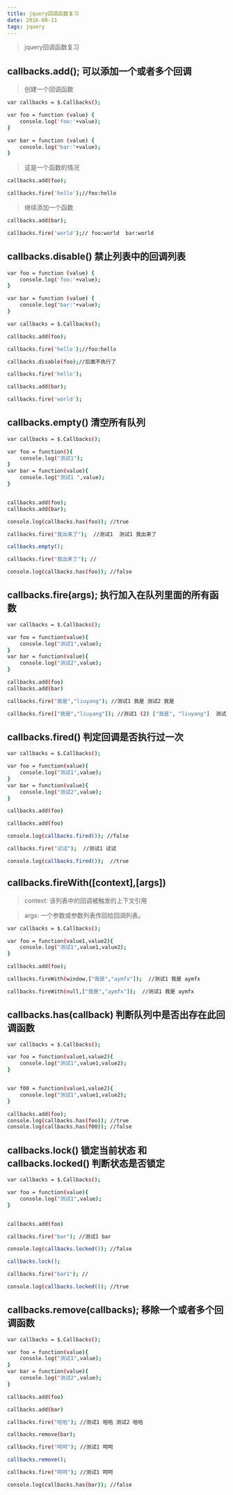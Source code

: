 ```yaml
---
title: jquery回调函数复习
date: 2016-08-11
tags: jquery
---
```


> jquery回调函数复习

<!-- more -->  

## callbacks.add(); 可以添加一个或者多个回调


> 创建一个回调函数

``` bash
var callbacks = $.Callbacks();

var foo = function (value) {
	console.log('foo:'+value);
}

var bar = function (value) {
	console.log("bar:"+value);
}


```


> 这是一个函数的情况


``` bash
callbacks.add(foo);

callbacks.fire('hello');//foo:hello
```

> 继续添加一个函数


``` bash
callbacks.add(bar);

callbacks.fire('world');// foo:world  bar:world
```

## callbacks.disable()  禁止列表中的回调列表


``` bash
var foo = function (value) {
	console.log('foo:'+value);
}

var bar = function (value) {
	console.log("bar:"+value);
} 

var callbacks = $.Callbacks();

callbacks.add(foo);

callbacks.fire('hello');//foo:hello

callbacks.disable(foo);//后面不执行了

callbacks.fire('hello');

callbacks.add(bar);

callbacks.fire('world');
```

## callbacks.empty() 清空所有队列


``` bash
var callbacks = $.Callbacks();

var foo = function(){
	console.log("测试1");
}
var bar = function(value){
	console.log("测试1 ",value);
}


callbacks.add(foo);
callbacks.add(bar);

console.log(callbacks.has(foo)); //true

callbacks.fire("我出来了");  //测试1  测试1 我出来了

callbacks.empty();

callbacks.fire("我出来了"); //

console.log(callbacks.has(foo)); //false
```

## callbacks.fire(args);  执行加入在队列里面的所有函数


``` bash
var callbacks = $.Callbacks();

var foo = function(value){
	console.log("测试1",value);
}
var bar = function(value){
	console.log("测试2",value);
}

callbacks.add(foo)
callbacks.add(bar)

callbacks.fire("我是","liuyang"); //测试1 我是 测试2 我是

callbacks.fire(["我是","liuyang"]); //测试1 (2) ["我是", "liuyang"]  测试2 (2) ["我是", "liuyang"]
```

## callbacks.fired() 判定回调是否执行过一次


``` bash
var callbacks = $.Callbacks();

var foo = function(value){
	console.log("测试1",value);
}
var bar = function(value){
	console.log("测试2",value);
}

callbacks.add(foo)

callbacks.add(foo)

console.log(callbacks.fired()); //false

callbacks.fire("试试");  //测试1 试试

console.log(callbacks.fired());  //true
```

## callbacks.fireWith([context],[args])

> context: 该列表中的回调被触发的上下文引用

> args: 一个参数或参数列表传回给回调列表。



``` bash
var callbacks = $.Callbacks();

var foo = function(value1,value2){
	console.log("测试1",value1,value2);
}

callbacks.add(foo);

callbacks.fireWith(window,["我是","aymfx"]);  //测试1 我是 aymfx

callbacks.fireWith(null,["我是","aymfx"]);  //测试1 我是 aymfx
```

## callbacks.has(callback)  判断队列中是否出存在此回调函数


``` bash
var callbacks = $.Callbacks();

var foo = function(value1,value2){
	console.log("测试1",value1,value2);
}


var f00 = function(value1,value2){
	console.log("测试1",value1,value2);
}

callbacks.add(foo);
console.log(callbacks.has(foo)); //true
console.log(callbacks.has(f00)); //false
```

## callbacks.lock() 锁定当前状态 和 callbacks.locked()  判断状态是否锁定

``` bash
var callbacks = $.Callbacks();

var foo = function(value){
	console.log("测试1",value);
}


callbacks.add(foo)

callbacks.fire("bar"); //测试1 bar

console.log(callbacks.locked()); //false

callbacks.lock();

callbacks.fire("bar1"); //

console.log(callbacks.locked()); //true
```

## callbacks.remove(callbacks);  移除一个或者多个回调函数


``` bash
var callbacks = $.Callbacks();

var foo = function(value){
	console.log("测试1",value);
}
var bar = function(value){
	console.log("测试2",value);
}

callbacks.add(foo)

callbacks.add(bar)

callbacks.fire("哈哈"); //测试1 哈哈 测试2 哈哈

callbacks.remove(bar);

callbacks.fire("呵呵"); //测试1 呵呵

callbacks.remove();

callbacks.fire("呵呵"); //测试1 呵呵

console.log(callbacks.has(bar)); //false
```













